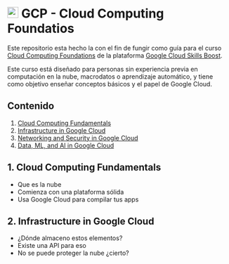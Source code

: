 <h1>
    <img src="https://cdn.prod.website-files.com/5f9b0c64d9432ea1ae26110c/666da1078e8c133b2f14277e_logo%20gcp-p-500.png" alt="gcp" width="25" />
    GCP - Cloud Computing Foundatios
</h1>

Este repositorio esta hecho la con el fin de fungir como guía para el curso [Cloud Computing Foundations](https://www.cloudskillsboost.google/paths/36) de la plataforma [Google Cloud Skills Boost](https://www.cloudskillsboost.google/).

Este curso está diseñado para personas sin experiencia previa en computación en la nube, macrodatos o aprendizaje automático, y tiene como objetivo enseñar conceptos básicos y el papel de Google Cloud.

## Contenido
1. [Cloud Computing Fundamentals](#1-cloud-computing-fundamentals)
2. [Infrastructure in Google Cloud](#2-infrastructure-in-google-cloud)
3. [Networking and Security in Google Cloud](3-networking-and-security-in-google-cloud)
4. [Data, ML, and AI in Google Cloud](4-data-ml-and-ia-in-google-cloud)

## 1. Cloud Computing Fundamentals
- Que es la nube
- Comienza con una plataforma sólida
- Usa Google Cloud para compilar tus apps

## 2. Infrastructure in Google Cloud
- ¿Dónde almaceno estos elementos?
- Existe una API para eso
- No se puede proteger la nube ¿cierto?

